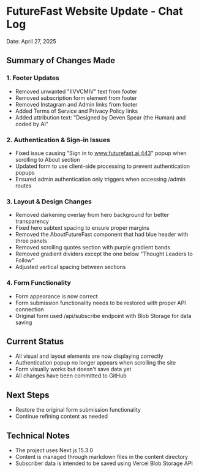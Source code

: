 # FutureFast Website Update - Chat Log
Date: April 27, 2025

## Summary of Changes Made

### 1. Footer Updates
- Removed unwanted "IIVVCMIV" text from footer
- Removed subscription form element from footer
- Removed Instagram and Admin links from footer
- Added Terms of Service and Privacy Policy links
- Added attribution text: "Designed by Deven Spear (the Human) and coded by AI"

### 2. Authentication & Sign-in Issues
- Fixed issue causing "Sign in to www.futurefast.ai:443" popup when scrolling to About section
- Updated form to use client-side processing to prevent authentication popups
- Ensured admin authentication only triggers when accessing /admin routes

### 3. Layout & Design Changes
- Removed darkening overlay from hero background for better transparency
- Fixed hero subtext spacing to ensure proper margins
- Removed the AboutFutureFast component that had blue header with three panels
- Removed scrolling quotes section with purple gradient bands
- Removed gradient dividers except the one below "Thought Leaders to Follow"
- Adjusted vertical spacing between sections

### 4. Form Functionality
- Form appearance is now correct
- Form submission functionality needs to be restored with proper API connection
- Original form used /api/subscribe endpoint with Blob Storage for data saving

## Current Status
- All visual and layout elements are now displaying correctly
- Authentication popup no longer appears when scrolling the site
- Form visually works but doesn't save data yet
- All changes have been committed to GitHub

## Next Steps
- Restore the original form submission functionality
- Continue refining content as needed

## Technical Notes
- The project uses Next.js 15.3.0
- Content is managed through markdown files in the content directory
- Subscriber data is intended to be saved using Vercel Blob Storage API
